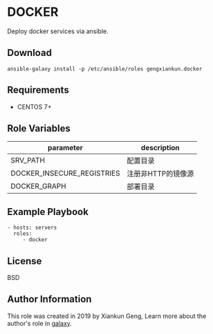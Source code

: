 DOCKER
=========

Deploy docker services via ansible.

Download
------------

`ansible-galaxy install -p /etc/ansible/roles gengxiankun.docker`

Requirements
------------

- CENTOS 7+

Role Variables
--------------

parameter | description
------------ | -------------
SRV_PATH | 配置目录
DOCKER_INSECURE_REGISTRIES | 注册非HTTP的镜像源
DOCKER_GRAPH | 部署目录


Example Playbook
----------------

    - hosts: servers
      roles:
         - docker

License
-------

BSD

Author Information
------------------

This role was created in 2019 by Xiankun Geng, Learn more about the author's role in [galaxy](https://galaxy.ansible.com/gengxiankun).
